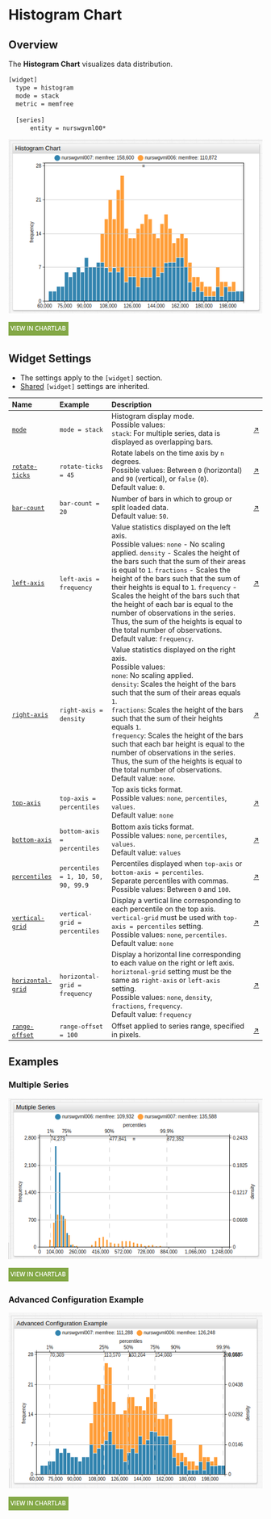 # Histogram Chart

## Overview

The **Histogram Chart** visualizes data distribution.

```ls
[widget]
  type = histogram
  mode = stack
  metric = memfree

  [series]
      entity = nurswgvml00*
```

![](./images/histogram-title-chart.png)

[![](../../images/button.png)](https://apps.axibase.com/chartlab/29223f00)

## Widget Settings

* The settings apply to the `[widget]` section.
* [Shared](../shared/README.md#widget-settings) `[widget]` settings are inherited.

Name | Example | Description | &nbsp;
:--|:--|:--|:--
<a name="mode"></a>[`mode`](#mode)|`mode = stack`|Histogram display mode.<br>Possible values:<br>`stack`: For multiple series, data is displayed as overlapping bars.|[↗](https://apps.axibase.com/chartlab/c71a8e3c)
<a name="rotate-ticks"></a>[`rotate-ticks`](#rotate-ticks)| `rotate-ticks = 45` | Rotate labels on the time axis by `n` degrees.<br>Possible values: Between `0` (horizontal) and `90` (vertical), or `false` (`0`).<br>Default value: `0`.|[↗](https://apps.axibase.com/chartlab/4a371589)
<a name="bar-count"></a>[`bar-count`](#bar-count)|`bar-count = 20`|Number of bars in which to group or split loaded data.<br>Default value: `50`.|[↗](https://apps.axibase.com/chartlab/41e3f962)|
<a name="left-axis"></a>[`left-axis`](#left-axis)|`left-axis = frequency`|Value statistics displayed on the left axis.<br>Possible values: `none` - No scaling applied. `density` - Scales the height of the bars such that the sum of their areas is equal to `1`. `fractions` - Scales the height of the bars such that the sum of their heights is equal to `1`. `frequency` - Scales the height of the bars such that the height of each bar is equal to the number of observations in the series. Thus, the sum of the heights is equal to the total number of observations.<br>Default value: `frequency`.|[↗](https://apps.axibase.com/chartlab/30c87fb2)
<a name="right-axis"></a>[`right-axis`](#right-axis)|`right-axis = density`|Value statistics displayed on the right axis.<br>Possible values:<br>`none`: No scaling applied.<br>`density`: Scales the height of the bars such that the sum of their areas equals `1`.<br>`fractions`: Scales the height of the bars such that the sum of their heights equals `1`.<br>`frequency`: Scales the height of the bars such that each bar height is equal to the number of observations in the series. Thus, the sum of the heights is equal to the total number of observations.<br>Default value: `none`.|[↗](https://apps.axibase.com/chartlab/4a85afbd)
<a name="top-axis"></a>[`top-axis`](#top-axis)|`top-axis = percentiles`|Top axis ticks format.<br>Possible values: `none`, `percentiles`, `values`.<br>Default value: `none`|[↗](https://apps.axibase.com/chartlab/1a350178)
<a name="bottom-axis"></a>[`bottom-axis`](#bottom-axis)|`bottom-axis = percentiles`|Bottom axis ticks format.<br>Possible values: `none`, `percentiles`, `values`.<br>Default value: `values`|[↗](https://apps.axibase.com/chartlab/792679fc)
<a name="percentiles"></a>[`percentiles`](#percentiles)|`percentiles = 1, 10, 50, 90, 99.9`|Percentiles displayed when `top-axis` or `bottom-axis = percentiles`.<br>Separate percentiles with commas.<br>Possible values: Between `0` and `100`.|[↗](https://apps.axibase.com/chartlab/8abd37b0)
<a name="vertical-grid"></a>[`vertical-grid`](#vertical-grid)|`vertical-grid = percentiles`|Display a vertical line corresponding to each percentile on the top axis.<br>`vertical-grid` must be used with `top-axis = percentiles` setting.<br>Possible values: `none`, `percentiles`.<br>Default value: `none`|[↗](https://apps.axibase.com/chartlab/c30d3895)
<a name="horizontal-grid"></a>[`horizontal-grid`](#horizontal-grid)|`horizontal-grid = frequency`|Display a horizontal line corresponding to each value on the right or left axis.<br>`horiztonal-grid` setting must be the same as `right-axis` or `left-axis` setting.<br>Possible values: `none`, `density`, `fractions`, `frequency`.<br>Default value: `frequency`|[↗](https://apps.axibase.com/chartlab/99d89203)
<a name="range-offset"></a>[`range-offset`](#range-offset)| `range-offset = 100` | Offset applied to series range, specified in pixels. | [↗](https://apps.axibase.com/chartlab/34c823a2)

## Examples

### Multiple Series

![](./images/multiple-series.png)

[![](../../images/button.png)](https://apps.axibase.com/chartlab/6f9bf2a8)

### Advanced Configuration Example

![](./images/advanced-configuration.png)

[![](../../images/button.png)](https://apps.axibase.com/chartlab/5f79628e)